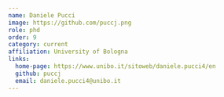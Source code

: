 ```yaml
---
name: Daniele Pucci
image: https://github.com/puccj.png
role: phd
order: 9
category: current
affiliation: University of Bologna
links:
  home-page: https://www.unibo.it/sitoweb/daniele.pucci4/en
  github: puccj
  email: daniele.pucci4@unibo.it
---
```


